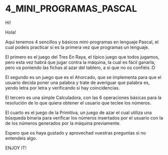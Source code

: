 # 4_MINI_PROGRAMAS_PASCAL

Hi!

Hola!

Aquí tenemos 4 sencillos y básicos mini-programas en lenguaje Pascal, el cual podeis practicar si es la primera vez que programas un lenguaje.

El primero es el juego del Tres En Raya, el típico juego que todos jugamos, pero esta vez habrá que jugar contra la máquina, la cual es fácil ganarla, pero va poniendo las fichas al azar del tablero, a si que no os confiéis :D

El segundo es un juego que es el Ahorcado, que se implementa para que el usuario decida poner una palabra y trate de averiguar que palabra es, yendo letra por letra y verificando si hay coincidencias.

El tercero es una simple Calculadora, con las 6 operaciones básicas para la resolución de lo que quiera obtener el usuario que teclee los números.

El cuarto es el juego de la Primitiva, un juego de azar el cual utiliza una búsqueda binaria para verificar los números insertados por el usuario con la de los números generados por la máquina previamente.

Espero que os haya gustado y aprovechad vuestras preguntas si no entendeis algo.

ENJOY IT!
